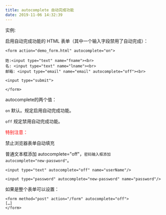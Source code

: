 ```yaml
---
title: autocomplete 自动完成功能
date: 2019-11-06 14:32:39
---
```


实例:

启用自动完成功能的 HTML 表单（其中一个输入字段禁用了自动完成）：
```
<form action="demo_form.html" autocomplete="on">

姓:<input type="text" name="fname"><br>
名: <input type="text" name="lname"><br>
邮箱: <input type="email" name="email" autocomplete="off"><br>

<input type="submit">

</form>
```
autocomplete的两个值：

<code>on</code> 默认。规定启用自动完成功能。

<code>off</code> 规定禁用自动完成功能。

<font color="red">特别注意：</font>

禁止浏览器表单自动填充

普通文本框添加 autocomplete="off"，<code>密码输入框添加 autocomplete="new-password"</code>。
```
<input type="text" autocomplete="off" name="userName"/>

<input type="password" autocomplete="new-password" name="password"/>
```
如果是整个表单可以设置：
```
<form method="post" action="/form" autocomplete="off">
[…]
</form>
```